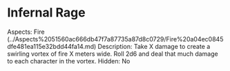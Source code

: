 # Infernal Rage

Aspects: Fire (../Aspects%2051560ac666db47f7a87735a87d8c0729/Fire%20a04ec0845dfe481ea115e32bdd44fa14.md)
Description: Take X damage to create a swirling vortex of fire X meters wide. Roll 2d6 and deal that much damage to each character in the vortex.
Hidden: No